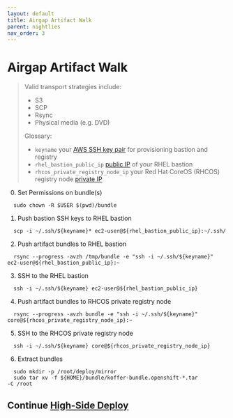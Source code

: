 ```yaml
---
layout: default
title: Airgap Artifact Walk
parent: nightlies
nav_order: 3
---
```


# Airgap Artifact Walk
> Valid transport strategies include:
>  - S3
>  - SCP
>  - Rsync
>  - Physical media (e.g. DVD)
>
> Glossary:
>  - `keyname` your [AWS SSH key pair](https://console.amazonaws-us-gov.com/ec2/home?#KeyPairs) for provisioning bastion and registry
>  - `rhel_bastion_public_ip` [public IP](https://console.amazonaws-us-gov.com/ec2/home?#Instances) of your RHEL bastion
>  - `rhcos_private_registry_node_ip` your Red Hat CoreOS (RHCOS) registry node [private IP](https://console.amazonaws-us-gov.com/ec2/home?#Instances)
>    

  0. Set Permissions on bundle(s)
```
  sudo chown -R $USER $(pwd)/bundle
```
  1. Push bastion SSH keys to RHEL bastion
```
  scp -i ~/.ssh/${keyname}* ec2-user@${rhel_bastion_public_ip}:~/.ssh/
```
  2. Push artifact bundles to RHEL bastion
```
  rsync --progress -avzh /tmp/bundle -e "ssh -i ~/.ssh/${keyname}" ec2-user@${rhel_bastion_public_ip}:~
```
  3. SSH to the RHEL bastion
```
  ssh -i ~/.ssh/${keyname} ec2-user@${rhel_bastion_public_ip}
```
  4. Push artifact bundles to RHCOS private registry node
```
  rsync --progress -avzh bundle -e "ssh -i ~/.ssh/${keyname}" core@${rhcos_private_registry_node_ip}:~
```
  5. SSH to the RHCOS private registry node
```
  ssh -i ~/.ssh/${keyname} core@${rhcos_private_registry_node_ip}
```
  6. Extract bundles
```
  sudo mkdir -p /root/deploy/mirror
  sudo tar xv -f ${HOME}/bundle/koffer-bundle.openshift-*.tar         -C /root
```
## Continue [High-Side Deploy]    
[Quay.io Image Pull Secret]:https://cloud.redhat.com/openshift/install/metal/user-provisioned
[High-Side Deploy]:https://codectl.io/docs/user-guide/deploy
